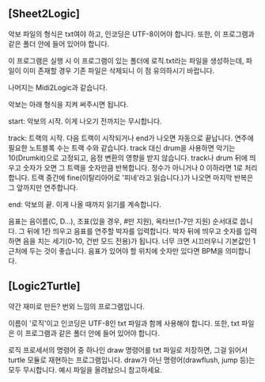 [Sheet2Logic]
---
악보 파일의 형식은 txt여야 하고, 인코딩은 UTF-8이어야 합니다.
또한, 이 프로그램과 같은 폴더 안에 들어 있어야 합니다.

이 프로그램은 실행 시 이 프로그램이 있는 폴더에 로직.txt라는 파일을 생성하는데,
파일이 이미 존재할 경우 기존 파일은 삭제되니 이 점 유의하시기 바랍니다.

나머지는 Midi2Logic과 같습니다.

악보는 아래 형식을 지켜 써주시면 됩니다.

start: 악보의 시작. 이게 나오기 전까지는 무시합니다.

track: 트랙의 시작. 다음 트랙이 시작되거나 end가 나오면 자동으로 끝납니다. 연주에 필요한 노트블록 수는 트랙 수와 같습니다.
track 대신 drum을 사용하면 악기는 10(Drumkit)으로 고정되고, 음정 변환의 영향을 받지 않습니다.
track나 drum 뒤에 띄우고 숫자가 오면 그 트랙을 숫자만큼 반복합니다. 정수가 아니거나 0 이하라면 1로 처리합니다.
트랙 중간에 fine(이탈리아어로 '피네'라고 읽습니다.)가 나오면 마지막 반복은 그 앞까지만 연주합니다.

end: 악보의 끝. 이게 나올 때까지 읽기를 계속합니다.

음표는 음이름(C, D...), 조표(있을 경우, #만 지원), 옥타브(1-7만 지원) 순서대로 씁니다. 그 뒤에 1칸 띄우고 음표를 연주할 박자를 입력합니다.
박자 뒤에 띄우고 숫자를 입력하면 음을 치는 세기(0-10, 건반 모드 전용)가 됩니다. 너무 크면 시끄러우니 기본값인 1 근처에 두는 것이 좋습니다.
음표가 있어야 할 위치에 숫자만 있다면 BPM을 의미합니다.

[Logic2Turtle]
---
약간 재미로 만든? 번외 느낌의 프로그램입니다.

이름이 '로직'이고 인코딩은 UTF-8인 txt 파일과 함께 사용해야 합니다.
또한, txt 파일은 이 프로그램과 같은 폴더 안에 들어 있어야 합니다.

로직 프로세서의 명령어 중 하나인 draw 명령어를 txt 파일로 저장하면, 그걸 읽어서 turtle 모듈로 재현하는 프로그램입니다.
draw가 아닌 명령어(drawflush, jump 등)는 모두 무시합니다.
예시 파일을 올려놨으니 참고하세요.
